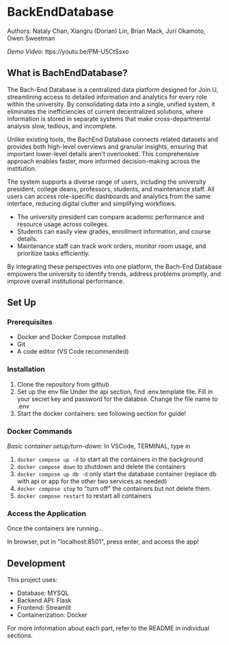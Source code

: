 # BackEndDatabase 
Authors: Nataly Chan, Xiangru (Dorian) Lin, Brian Mack, Juri Okamoto, Owen Sweetman

*Demo Video*: ttps://youtu.be/PM-U5CtSsxo 

## What is BachEndDatabase?

The Bach-End Database is a centralized data platform designed for Join U, streamlining access to detailed information and analytics for every role within the university. By consolidating data into a single, unified system, it eliminates the inefficiencies of current decentralized solutions, where information is stored in separate systems that make cross-departmental analysis slow, tedious, and incomplete.

Unlike existing tools, the BachEnd Database connects related datasets and provides both high-level overviews and granular insights, ensuring that important lower-level details aren't overlooked. This comprehensive approach enables faster, more informed decision-making across the institution.

The system supports a diverse range of users, including the university president, college deans, professors, students, and maintenance staff. All users can access role-specific dashboards and analytics from the same interface, reducing digital clutter and simplifying workflows. 

- The university president can compare academic performance and resource usage across colleges.
- Students can easily view grades, enrollment information, and course details.
- Maintenance staff can track work orders, monitor room usage, and prioritize tasks efficiently.

By integrating these perspectives into one platform, the Bach-End Database empowers the university to identify trends, address problems promptly, and improve overall institutional performance.


## Set Up

### Prerequisites
- Docker and Docker Compose installed
- Git
- A code editor (VS Code recommended)

### Installation
1. Clone the repository from github
2. Set up the env file
   Under the api section, find .env.template file.
   Fill in your secret key and password for the databse.
   Change the file name to .env
3. Start the docker containers: see following section for guide!

### Docker Commands
*Basic container setup/turn-down:*
In VSCode, TERMINAL, type in 
   1. `docker compose up -d` to start all the containers in the background
   2.  `docker compose down` to shutdown and delete the containers
   3.  `docker compose up db -d` only start the database container (replace db with api or app for the other two services as needed)
   4. `docker compose stop` to "turn off" the containers but not delete them.
   5. `docker compose restart` to restart all containers

### Access the Application
Once the containers are running...

In browser, put in "localhost:8501", press enter, and access the app!



## Development
This project uses:
- Database: MYSQL
- Backend API: Flask
- Frontend: Streamlit
- Containerization: Docker

For more information about each part, refer to the README in individual sections.